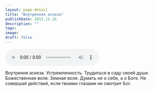 ```yaml
---
layout: page-detail
title: "Внутренняя аскеза"
publishDate: 2013.11.16
description: ""
tags:
image:
draft: false
---
```


<audio title="2013.11.16 - Внутренняя аскеза.mp3" src="/upload/iblock/4f0/4f037fc4909d23f177ec5b0ae7aa8fc6.mp3" controls=""></audio>

 Внутрення аскеза. Устремленность. Трудиться в саду своей души. Божественная воля. Земная воля. Думать не о себе, а о Боге. Не совершай действий, если твоими глазами не смотрит Бог. 

  
